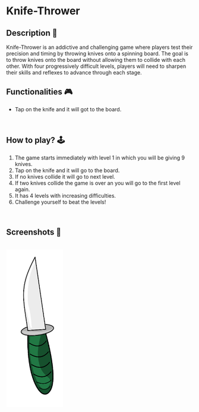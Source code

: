 # **Knife-Thrower** 




## **Description 📃**
<!-- add your game description here  -->
Knife-Thrower is an addictive and challenging game where players test their precision and timing by throwing knives onto a spinning board. The goal is to throw knives onto the board without allowing them to collide with each other. With four progressively difficult levels, players will need to sharpen their skills and reflexes to advance through each stage.
<br>

## **Functionalities 🎮**
<!-- add functionalities over here -->
- Tap on the knife and it will got to the board.
<br>

## **How to play? 🕹️**
<!-- add the steps how to play games -->
1. The game starts immediately with level 1 in which you will be giving 9 knives.
2. Tap on the knife and it will go to the board.
3. If no knives collide it will go to next level.
4. If two knives collide the game is over an you will go to the first level again.
5. It has 4 levels with increasing difficulties.
6. Challenge yourself to beat the levels!


<br>

## **Screenshots 📸**

<br>
<!-- add your screenshots like this -->
<!-- ![image](url) -->


<img src="knife.png" alt="Game Screenshot">

<br>



